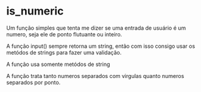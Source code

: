 # is_numeric
Um função simples que tenta me dizer se uma entrada de usuário é um numero, seja ele de ponto flutuante ou inteiro.

A função input() sempre retorna um string, então com isso consigo usar os metódos de strings para fazer uma validação.

A função usa somente metódos de string

A função trata tanto numeros separados com virgulas quanto numeros separados por ponto.
